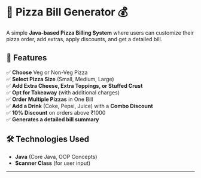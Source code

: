 # 🍕 Pizza Bill Generator 💰

A simple **Java-based Pizza Billing System** where users can customize their pizza order, add extras, apply discounts, and get a detailed bill.

## 🚀 Features
✅ **Choose** Veg or Non-Veg Pizza  
✅ **Select Pizza Size** (Small, Medium, Large)  
✅ **Add Extra Cheese, Extra Toppings, or Stuffed Crust**  
✅ **Opt for Takeaway** (with additional charges)  
✅ **Order Multiple Pizzas** in One Bill  
✅ **Add a Drink** (Coke, Pepsi, Juice) with a **Combo Discount**  
✅ **10% Discount** on orders above ₹1000  
✅ **Generates a detailed bill summary**  

## 🛠 Technologies Used  
- **Java** (Core Java, OOP Concepts)  
- **Scanner Class** (for user input)  

---
